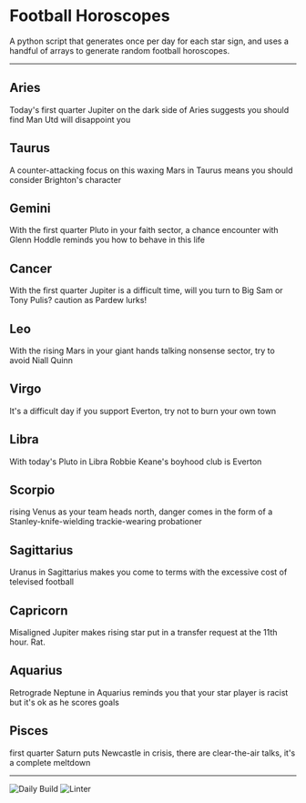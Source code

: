# Football Horoscopes

A python script that generates once per day for each star sign, and uses a handful of arrays to generate random football horoscopes.

---

<!-- horoscopes_item starts -->
<h2>Aries</h2><p>Today's first quarter Jupiter on the dark side of Aries suggests you should find Man Utd will disappoint you</p><h2>Taurus</h2><p>A counter-attacking focus on this waxing Mars in Taurus means you should consider Brighton's character</p><h2>Gemini</h2><p>With the first quarter Pluto in your faith sector, a chance encounter with Glenn Hoddle reminds you how to behave in this life</p><h2>Cancer</h2><p>With the first quarter Jupiter is a difficult time, will you turn to Big Sam or Tony Pulis? caution as Pardew lurks!</p><h2>Leo</h2><p>With the rising Mars in your giant hands talking nonsense sector, try to avoid Niall Quinn</p><h2>Virgo</h2><p>It's a difficult day if you support Everton, try not to burn your own town</p><h2>Libra</h2><p>With today's Pluto in Libra Robbie Keane's boyhood club is Everton</p><h2>Scorpio</h2><p>rising Venus as your team heads north, danger comes in the form of a Stanley-knife-wielding trackie-wearing probationer</p><h2>Sagittarius</h2><p>Uranus in Sagittarius makes you come to terms with the excessive cost of televised football</p><h2>Capricorn</h2><p>Misaligned Jupiter makes rising star put in a transfer request at the 11th hour. Rat.</p><h2>Aquarius</h2><p>Retrograde Neptune in Aquarius reminds you that your star player is racist but it's ok as he scores goals</p><h2>Pisces</h2><p>first quarter Saturn puts Newcastle in crisis, there are clear-the-air talks, it's a complete meltdown</p>
<!-- horoscopes_item ends -->

---

![Daily Build](https://github.com/MatBenfield/horofootball.thechels.uk/workflows/Daily%20Build/badge.svg) ![Linter](https://github.com/MatBenfield/horofootball.thechels.uk/workflows/Linter/badge.svg)
